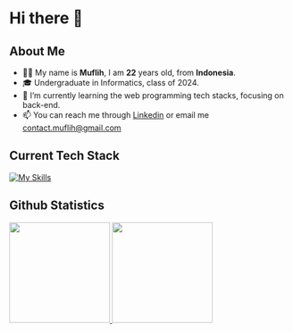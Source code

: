 # Hi there 👋

## About Me

- 🙋‍♂️ My name is **Muflih**, I am **22** years old, from **Indonesia**.
- 🎓️ Undergraduate in Informatics, class of 2024.
- 🌱 I’m currently learning the web programming tech stacks, focusing on back-end.
- 📫 You can reach me through [Linkedin](https://www.linkedin.com/in/muflihabdurrafi) or email me contact.muflih@gmail.com

## Current Tech Stack
[![My Skills](https://skillicons.dev/icons?i=python,typescript,golang,react,nextjs,nodejs,express,docker,postman,git,vscode,linux,postgresql,mysql&perline=9)](https://skillicons.dev)

## Github Statistics
<p align="left">
<a href="https://github.com/muflihabdurrafi">
   <img height="180em" src="https://github-readme-stats.vercel.app/api?username=muflihabdurrafi&show_icons=true&theme=dark&hide_border=true&rank_icon=github&count_private=true&include_all_commits=true"/>
   <img height="180em" src="https://github-readme-stats.vercel.app/api/top-langs/?username=muflihabdurrafi&layout=compact&theme=dark&hide_border=true&bold_text=true"/>
</a>
</p>
